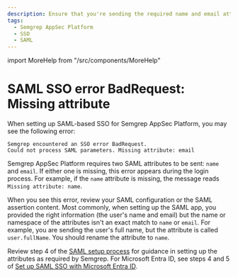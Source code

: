 ```yaml
---
description: Ensure that you're sending the required name and email attributes to Semgrep AppSec Platform.
tags:
  - Semgrep AppSec Platform
  - SSO
  - SAML
---
```


import MoreHelp from "/src/components/MoreHelp"

# SAML SSO error BadRequest: Missing attribute

When setting up SAML-based SSO for Semgrep AppSec Platform, you may see the following error:

```
Semgrep encountered an SSO error BadRequest. 
Could not process SAML parameters. Missing attribute: email
```

Semgrep AppSec Platform requires two SAML attributes to be sent: `name` and `email`. If either one is missing, this error appears during the login process. For example, if the `name` attribute is missing, the message reads `Missing attribute: name`.

When you see this error, review your SAML configuration or the SAML assertion content. Most commonly, when setting up the SAML app, you provided the right information (the user's name and email) but the name or namespace of the attributes isn't an exact match to `name` or `email`. For example, you are sending the user's full name, but the attribute is called `user.fullName`. You should rename the attribute to `name`.

Review step 4 of the [SAML setup process](/docs/deployment/sso/#saml-20) for guidance in setting up the attributes as required by Semgrep. For Microsoft Entra ID, see steps 4 and 5 of [Set up SAML SSO with Microsoft Entra ID](/docs/deployment/sso/#set-up-saml-sso-with-microsoft-entra-id).

<MoreHelp />
